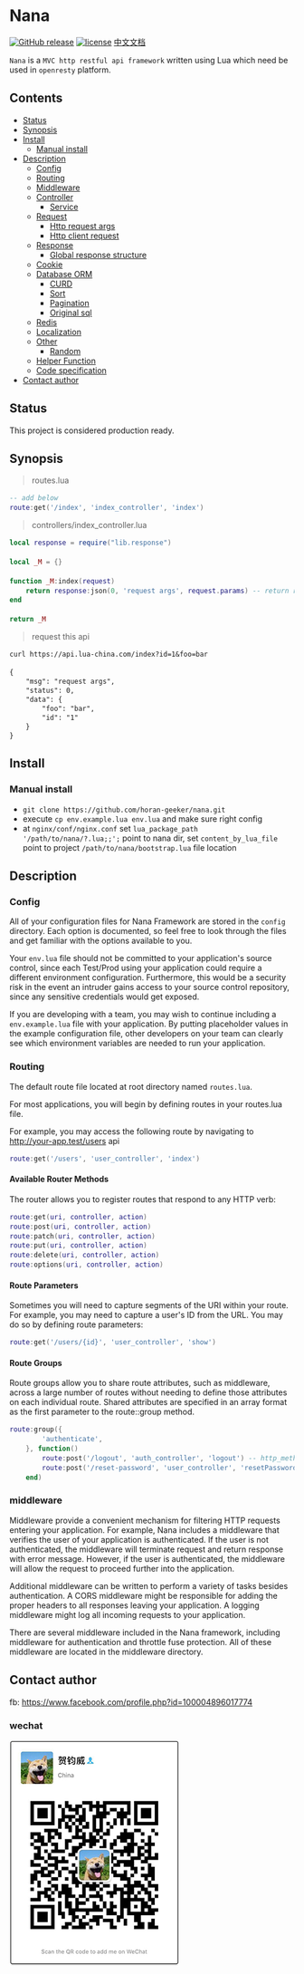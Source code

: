# Nana

[![GitHub release](https://img.shields.io/github/release/horan-geeker/nana.svg)](https://github.com/horan-geeker/nana/releases/latest)
[![license](https://img.shields.io/github/license/horan-geeker/nana.svg)](https://github.com/horan-geeker/nana/blob/master/LICENSE)
[中文文档](README.md)

`Nana` is a `MVC http restful api framework` written using Lua which need be used in `openresty` platform.

## Contents

* [Status](#Status)
* [Synopsis](#Synopsis)
* [Install](#Install)
  * [Manual install](#Manual-install)
* [Description](#Document)
  * [Config](#Config)
  * [Routing](#Routing)
  * [Middleware](#Middleware)
  * [Controller](#Controller)
    * [Service](#Service)
  * [Request](#Request)
    * [Http request args](#Http-request-args)
    * [Http client request](#Http-client-request)
  * [Response](#Response)
    * [Global response structure](#Global-response-structure)
  * [Cookie](#Cookie)
  * [Database ORM](#Database-ORM)
    * [CURD](#CURD)
    * [Sort](#Sort)
    * [Pagination](#Pagination)
    * [Original sql](#Original-sql)
  * [Redis](#Redis)
  * [Localization](#Localization)
  * [Other](#Other)
    * [Random](#Random)
  * [Helper Function](#Helper-Function)
  * [Code specification](#Code-specification)
* [Contact author](#Contact-author)

## Status

This project is considered production ready.

## Synopsis

> routes.lua

```lua
-- add below
route:get('/index', 'index_controller', 'index')
```

> controllers/index_controller.lua

```lua
local response = require("lib.response")

local _M = {}

function _M:index(request)
    return response:json(0, 'request args', request.params) -- return response 200 and json content
end

return _M

```

> request this api

```shell
curl https://api.lua-china.com/index?id=1&foo=bar

{
    "msg": "request args",
    "status": 0,
    "data": {
        "foo": "bar",
        "id": "1"
    }
}
```

## Install

### Manual install

* `git clone https://github.com/horan-geeker/nana.git`
* execute `cp env.example.lua env.lua` and make sure right config
* at `nginx/conf/nginx.conf` set `lua_package_path '/path/to/nana/?.lua;;';` point to nana dir, set `content_by_lua_file` point to project `/path/to/nana/bootstrap.lua` file location

## Description

### Config

All of your configuration files for Nana Framework are stored in the `config` directory. Each option is documented, so feel free to look through the files and get familiar with the options available to you.

Your `env.lua` file should not be committed to your application's source control, since each Test/Prod using your application could require a different environment configuration. Furthermore, this would be a security risk in the event an intruder gains access to your source control repository, since any sensitive credentials would get exposed.

If you are developing with a team, you may wish to continue including a `env.example.lua` file with your application. By putting placeholder values in the example configuration file, other developers on your team can clearly see which environment variables are needed to run your application.

### Routing

The default route file located at root directory named `routes.lua`.

For most applications, you will begin by defining routes in your routes.lua file.

For example, you may access the following route by navigating to http://your-app.test/users api

```lua
route:get('/users', 'user_controller', 'index')
```

#### Available Router Methods

The router allows you to register routes that respond to any HTTP verb:

```lua
route:get(uri, controller, action)
route:post(uri, controller, action)
route:patch(uri, controller, action)
route:put(uri, controller, action)
route:delete(uri, controller, action)
route:options(uri, controller, action)
```

#### Route Parameters

Sometimes you will need to capture segments of the URI within your route. For example, you may need to capture a user's ID from the URL. You may do so by defining route parameters:

```lua
route:get('/users/{id}', 'user_controller', 'show')
```

#### Route Groups

Route groups allow you to share route attributes, such as middleware, across a large number of routes without needing to define those attributes on each individual route. Shared attributes are specified in an array format as the first parameter to the route::group method.

```lua
route:group({
        'authenticate',
    }, function()
        route:post('/logout', 'auth_controller', 'logout') -- http_method/uri/controller/action
        route:post('/reset-password', 'user_controller', 'resetPassword')
    end)
```

### middleware

Middleware provide a convenient mechanism for filtering HTTP requests entering your application. For example, Nana includes a middleware that verifies the user of your application is authenticated. If the user is not authenticated, the middleware will terminate request and return response with error message. However, if the user is authenticated, the middleware will allow the request to proceed further into the application.

Additional middleware can be written to perform a variety of tasks besides authentication. A CORS middleware might be responsible for adding the proper headers to all responses leaving your application. A logging middleware might log all incoming requests to your application.

 There are several middleware included in the Nana framework, including middleware for authentication and throttle fuse protection. All of these middleware are located in the middleware directory.

## Contact author

fb: https://www.facebook.com/profile.php?id=100004896017774

### wechat

![img](https://github.com/horan-geeker/hexo/blob/master/imgs/wechat-avatar.jpeg?raw=true)
